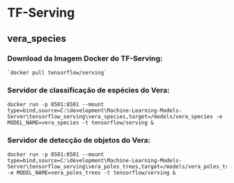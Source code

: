 # TF-Serving

## vera_species

### Download da Imagem Docker do TF-Serving:

    `docker pull tensorflow/serving`

### Servidor de classificação de espécies do Vera:

    docker run -p 8501:8501 --mount type=bind,source=C:\development\Machine-Learning-Models-Server\tensorflow_serving\vera_species,target=/models/vera_species -e MODEL_NAME=vera_species -t tensorflow/serving &

### Servidor de detecção de objetos do Vera:

    docker run -p 8501:8501 --mount type=bind,source=C:\development\Machine-Learning-Models-Server\tensorflow_serving\vera_poles_trees,target=/models/vera_poles_trees -e MODEL_NAME=vera_poles_trees -t tensorflow/serving &